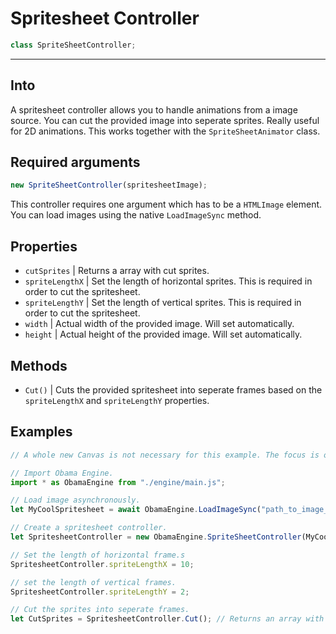 # Spritesheet Controller
```js
class SpriteSheetController;
```

- - -

## Into
A spritesheet controller allows you to handle animations from a image source. You can cut the provided
image into seperate sprites. Really useful for 2D animations. This works together with the ``SpriteSheetAnimator`` class.

## Required arguments
```javascript
new SpriteSheetController(spritesheetImage);
```
This controller requires one argument which has to be a ``HTMLImage`` element. You can load images using the native
``LoadImageSync`` method.

## Properties
- ``cutSprites`` | Returns a array with cut sprites.
- ``spriteLengthX`` | Set the length of horizontal sprites. This is required in order to cut the spritesheet.
- ``spriteLengthY`` | Set the length of vertical sprites. This is required in order to cut the spritesheet.
- ``width`` | Actual width of the provided image. Will set automatically.
- ``height`` | Actual height of the provided image. Will set automatically.

## Methods
- ``Cut()`` | Cuts the provided spritesheet into seperate frames based on the ``spriteLengthX`` and ``spriteLengthY`` properties.

## Examples

```javascript
// A whole new Canvas is not necessary for this example. The focus is only on this spritesheet controller.

// Import Obama Engine.
import * as ObamaEngine from "./engine/main.js";

// Load image asynchronously.
let MyCoolSpritesheet = await ObamaEngine.LoadImageSync("path_to_image_here.png");

// Create a spritesheet controller.
let SpritesheetController = new ObamaEngine.SpriteSheetController(MyCoolSpritesheet);

// Set the length of horizontal frame.s
SpritesheetController.spriteLengthX = 10;

// set the length of vertical frames.
SpritesheetController.spriteLengthY = 2;

// Cut the sprites into seperate frames.
let CutSprites = SpritesheetController.Cut(); // Returns an array with images.

```
